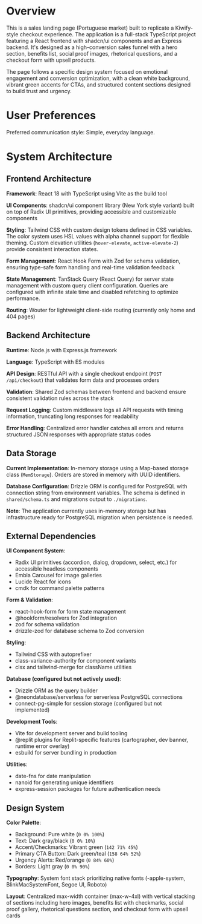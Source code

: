 # Overview

This is a sales landing page (Portuguese market) built to replicate a Kiwify-style checkout experience. The application is a full-stack TypeScript project featuring a React frontend with shadcn/ui components and an Express backend. It's designed as a high-conversion sales funnel with a hero section, benefits list, social proof images, rhetorical questions, and a checkout form with upsell products.

The page follows a specific design system focused on emotional engagement and conversion optimization, with a clean white background, vibrant green accents for CTAs, and structured content sections designed to build trust and urgency.

# User Preferences

Preferred communication style: Simple, everyday language.

# System Architecture

## Frontend Architecture

**Framework**: React 18 with TypeScript using Vite as the build tool

**UI Components**: shadcn/ui component library (New York style variant) built on top of Radix UI primitives, providing accessible and customizable components

**Styling**: Tailwind CSS with custom design tokens defined in CSS variables. The color system uses HSL values with alpha channel support for flexible theming. Custom elevation utilities (`hover-elevate`, `active-elevate-2`) provide consistent interaction states.

**Form Management**: React Hook Form with Zod for schema validation, ensuring type-safe form handling and real-time validation feedback

**State Management**: TanStack Query (React Query) for server state management with custom query client configuration. Queries are configured with infinite stale time and disabled refetching to optimize performance.

**Routing**: Wouter for lightweight client-side routing (currently only home and 404 pages)

## Backend Architecture

**Runtime**: Node.js with Express.js framework

**Language**: TypeScript with ES modules

**API Design**: RESTful API with a single checkout endpoint (`POST /api/checkout`) that validates form data and processes orders

**Validation**: Shared Zod schemas between frontend and backend ensure consistent validation rules across the stack

**Request Logging**: Custom middleware logs all API requests with timing information, truncating long responses for readability

**Error Handling**: Centralized error handler catches all errors and returns structured JSON responses with appropriate status codes

## Data Storage

**Current Implementation**: In-memory storage using a Map-based storage class (`MemStorage`). Orders are stored in memory with UUID identifiers.

**Database Configuration**: Drizzle ORM is configured for PostgreSQL with connection string from environment variables. The schema is defined in `shared/schema.ts` and migrations output to `./migrations`.

**Note**: The application currently uses in-memory storage but has infrastructure ready for PostgreSQL migration when persistence is needed.

## External Dependencies

**UI Component System**: 
- Radix UI primitives (accordion, dialog, dropdown, select, etc.) for accessible headless components
- Embla Carousel for image galleries
- Lucide React for icons
- cmdk for command palette patterns

**Form & Validation**:
- react-hook-form for form state management
- @hookform/resolvers for Zod integration
- zod for schema validation
- drizzle-zod for database schema to Zod conversion

**Styling**:
- Tailwind CSS with autoprefixer
- class-variance-authority for component variants
- clsx and tailwind-merge for className utilities

**Database (configured but not actively used)**:
- Drizzle ORM as the query builder
- @neondatabase/serverless for serverless PostgreSQL connections
- connect-pg-simple for session storage (configured but not implemented)

**Development Tools**:
- Vite for development server and build tooling
- @replit plugins for Replit-specific features (cartographer, dev banner, runtime error overlay)
- esbuild for server bundling in production

**Utilities**:
- date-fns for date manipulation
- nanoid for generating unique identifiers
- express-session packages for future authentication needs

## Design System

**Color Palette**:
- Background: Pure white (`0 0% 100%`)
- Text: Dark gray/black (`0 0% 10%`)
- Accent/Checkmarks: Vibrant green (`142 71% 45%`)
- Primary CTA Button: Dark green/teal (`158 64% 52%`)
- Urgency Alerts: Red/orange (`0 84% 60%`)
- Borders: Light gray (`0 0% 90%`)

**Typography**: System font stack prioritizing native fonts (-apple-system, BlinkMacSystemFont, Segoe UI, Roboto)

**Layout**: Centralized max-width container (max-w-4xl) with vertical stacking of sections including hero images, benefits list with checkmarks, social proof gallery, rhetorical questions section, and checkout form with upsell cards